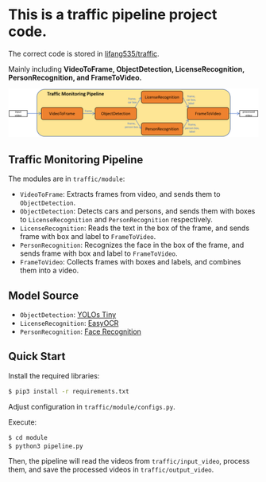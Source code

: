 # This is a traffic pipeline project code.
The correct code is stored in [lifang535/traffic](https://github.com/lifang535/traffic/tree/master).
  
Mainly including **VideoToFrame, ObjectDetection, LicenseRecognition, PersonRecognition, and FrameToVideo.**  

<img src="traffic_monitoring_pipeline.jpg" alt="Image" width="1000"/>

## Traffic Monitoring Pipeline

The modules are in `traffic/module`:

- `VideoToFrame`: Extracts frames from video, and sends them to `ObjectDetection`.
- `ObjectDetection`: Detects cars and persons, and sends them with boxes to `LicenseRecognition` and `PersonRecognition` respectively.
- `LicenseRecognition`: Reads the text in the box of the frame, and sends frame with box and label to `FrameToVideo`.
- `PersonRecognition`: Recognizes the face in the box of the frame, and sends frame with box and label to `FrameToVideo`.
- `FrameToVideo`: Collects frames with boxes and labels, and combines them into a video.

## Model Source

- `ObjectDetection`: [YOLOs Tiny](https://huggingface.co/hustvl/yolos-tiny)
- `LicenseRecognition`: [EasyOCR](https://github.com/JaidedAI/EasyOCR)
- `PersonRecognition`: [Face Recognition](https://github.com/ageitgey/face_recognition/tree/master)

## Quick Start

Install the required libraries:

``` bash
$ pip3 install -r requirements.txt
```

Adjust configuration in `traffic/module/configs.py`.  

Execute:

``` bash
$ cd module
$ python3 pipeline.py
```

Then, the pipeline will read the videos from `traffic/input_video`, process them, and save the processed videos in `traffic/output_video`.
